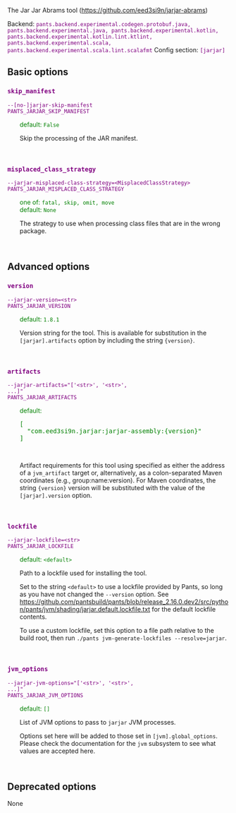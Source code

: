
The Jar Jar Abrams tool (https://github.com/eed3si9n/jarjar-abrams)

Backend: <span style="color: purple"><code>pants.backend.experimental.codegen.protobuf.java, pants.backend.experimental.java, pants.backend.experimental.kotlin, pants.backend.experimental.kotlin.lint.ktlint, pants.backend.experimental.scala, pants.backend.experimental.scala.lint.scalafmt</code></span>
Config section: <span style="color: purple"><code>[jarjar]</code></span>

## Basic options

<div style="color: purple">

### `skip_manifest`

  <code>--[no-]jarjar-skip-manifest</code><br>
  <code>PANTS_JARJAR_SKIP_MANIFEST</code><br>
</div>
<div style="padding-left: 2em;">
<span style="color: green">default: <code>False</code></span>

<br>

Skip the processing of the JAR manifest.
</div>
<br>

<div style="color: purple">

### `misplaced_class_strategy`

  <code>--jarjar-misplaced-class-strategy=&lt;MisplacedClassStrategy&gt;</code><br>
  <code>PANTS_JARJAR_MISPLACED_CLASS_STRATEGY</code><br>
</div>
<div style="padding-left: 2em;">
<span style="color: green">one of: <code>fatal, skip, omit, move</code></span><br>
<span style="color: green">default: <code>None</code></span>

<br>

The strategy to use when processing class files that are in the wrong package.
</div>
<br>


## Advanced options

<div style="color: purple">

### `version`

  <code>--jarjar-version=&lt;str&gt;</code><br>
  <code>PANTS_JARJAR_VERSION</code><br>
</div>
<div style="padding-left: 2em;">
<span style="color: green">default: <code>1.8.1</code></span>

<br>

Version string for the tool. This is available for substitution in the `[jarjar].artifacts` option by including the string `{version}`.
</div>
<br>

<div style="color: purple">

### `artifacts`

  <code>--jarjar-artifacts=&quot;['&lt;str&gt;', '&lt;str&gt;', ...]&quot;</code><br>
  <code>PANTS_JARJAR_ARTIFACTS</code><br>
</div>
<div style="padding-left: 2em;">
<span style="color: green">default: <pre>[
  "com.eed3si9n.jarjar:jarjar-assembly:{version}"
]</pre></span>

<br>

Artifact requirements for this tool using specified as either the address of a `jvm_artifact` target or, alternatively, as a colon-separated Maven coordinates (e.g., group:name:version). For Maven coordinates, the string `{version}` version will be substituted with the value of the `[jarjar].version` option.
</div>
<br>

<div style="color: purple">

### `lockfile`

  <code>--jarjar-lockfile=&lt;str&gt;</code><br>
  <code>PANTS_JARJAR_LOCKFILE</code><br>
</div>
<div style="padding-left: 2em;">
<span style="color: green">default: <code>&lt;default&gt;</code></span>

<br>

Path to a lockfile used for installing the tool.

Set to the string `<default>` to use a lockfile provided by Pants, so long as you have not changed the `--version` option. See https://github.com/pantsbuild/pants/blob/release_2.16.0.dev2/src/python/pants/jvm/shading/jarjar.default.lockfile.txt for the default lockfile contents.

To use a custom lockfile, set this option to a file path relative to the build root, then run `./pants jvm-generate-lockfiles --resolve=jarjar`.
</div>
<br>

<div style="color: purple">

### `jvm_options`

  <code>--jarjar-jvm-options=&quot;['&lt;str&gt;', '&lt;str&gt;', ...]&quot;</code><br>
  <code>PANTS_JARJAR_JVM_OPTIONS</code><br>
</div>
<div style="padding-left: 2em;">
<span style="color: green">default: <code>[]</code></span>

<br>

List of JVM options to pass to `jarjar` JVM processes.

Options set here will be added to those set in `[jvm].global_options`. Please check the documentation for the `jvm` subsystem to see what values are accepted here.
</div>
<br>


## Deprecated options

None


